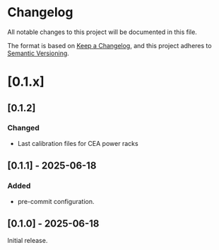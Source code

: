 # Changelog

All notable changes to this project will be documented in this file.

The format is based on [Keep a Changelog](https://keepachangelog.com/en/1.1.0/),
and this project adheres to [Semantic Versioning](https://semver.org/spec/v2.0.0.html).

# [0.1.x]

## [0.1.2]

### Changed

- Last calibration files for CEA power racks

## [0.1.1] - 2025-06-18

### Added

- pre-commit configuration.


## [0.1.0] - 2025-06-18

Initial release.
